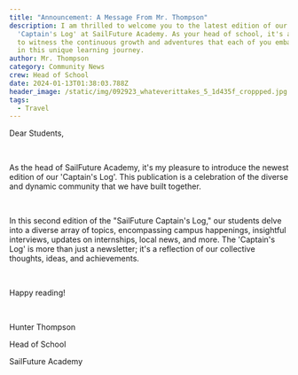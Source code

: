 ```yaml
---
title: "Announcement: A Message From Mr. Thompson"
description: I am thrilled to welcome you to the latest edition of our cherished
  'Captain's Log' at SailFuture Academy. As your head of school, it's an honor
  to witness the continuous growth and adventures that each of you embarks upon
  in this unique learning journey.
author: Mr. Thompson
category: Community News
crew: Head of School
date: 2024-01-13T01:38:03.788Z
header_image: /static/img/092923_whateverittakes_5_1d435f_croppped.jpg
tags:
  - Travel
---
```

Dear Students,

<br>

As the head of SailFuture Academy, it's my pleasure to introduce the newest edition of our 'Captain's Log'. This publication is a celebration of the diverse and dynamic community that we have built together.

<br>

 In this second edition of the "SailFuture Captain's Log," our students delve into a diverse array of topics, encompassing campus happenings, insightful interviews, updates on internships, local news, and more. The 'Captain's Log' is more than just a newsletter; it's a reflection of our collective thoughts, ideas, and achievements. 

<br>

Happy reading!

<br>

Hunter Thompson 

Head of School 

SailFuture Academy